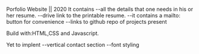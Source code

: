 Porfolio Website || 2020
It contains 
--all the details that one needs in his or her resume.
--drive link to the printable resume.
--it contains a mailto: button for convenience
--links to github repo of projects present

Build with:HTML,CSS and Javascript.

Yet to implent
--vertical contact section
--font styling
